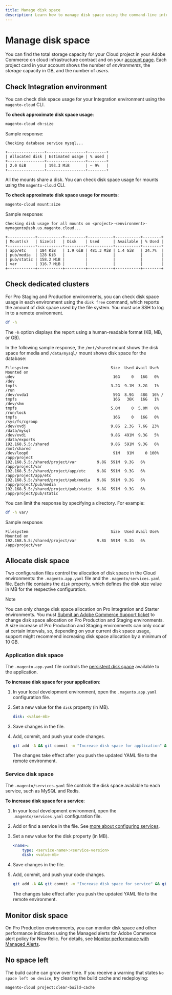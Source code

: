 ```yaml
---
title: Manage disk space
description: Learn how to manage disk space using the command-line interface.
---
```


# Manage disk space

You can find the total storage capacity for your Cloud project in your Adobe Commerce on cloud infrastructure contract and on your [account page](https://accounts.magento.cloud/user). Each project card in your account shows the number of _environments_, the _storage_ capacity in GB, and the number of _users_.

## Check Integration environment

You can check disk space usage for your Integration environment using the `magento-cloud` CLI.

**To check approximate disk space usage**:

```bash
magento-cloud db:size
```

Sample response:

```terminal
Checking database service mysql...

+----------------+-----------------+--------+
| Allocated disk | Estimated usage | % used |
+----------------+-----------------+--------+
| 2.0 GiB        | 193.3 MiB       | ~ 9%   |
+----------------+-----------------+--------+
```

All the mounts share a disk. You can check disk space usage for mounts using the `magento-cloud` CLI.

**To check approximate disk space usage for mounts**:

```bash
magento-cloud mount:size
```

Sample response:

```terminal
Checking disk usage for all mounts on <project>-<environment>-mymagento@ssh.us.magento.cloud...

+------------+-----------+---------+-----------+-----------+--------+
| Mount(s)   | Size(s)   | Disk    | Used      | Available | % Used |
+------------+-----------+---------+-----------+-----------+--------+
| app/etc    | 184 KiB   | 1.9 GiB | 481.3 MiB | 1.4 GiB   | 24.7%  |
| pub/media  | 128 KiB   |         |           |           |        |
| pub/static | 158.2 MiB |         |           |           |        |
| var        | 316.7 MiB |         |           |           |        |
+------------+-----------+---------+-----------+-----------+--------+
```

## Check dedicated clusters

For Pro Staging and Production environments, you can check disk space usage in each environment using the `disk free` command, which reports the amount of disk space used by the file system. You must use SSH to log in to a remote environment.

```bash
df -h
```

The `-h` option displays the report using a human-readable format (KB, MB, or GB).

In the following sample response, the `/mnt/shared` mount shows the disk space for media and `/data/mysql/` mount shows disk space for the database:

```terminal
Filesystem                                    Size  Used Avail Use% Mounted on
udev                                           16G     0   16G   0% /dev
tmpfs                                         3.2G  9.1M  3.2G   1% /run
/dev/xvda1                                     59G  8.9G   48G  16% /
tmpfs                                          16G   36K   16G   1% /dev/shm
tmpfs                                         5.0M     0  5.0M   0% /run/lock
tmpfs                                          16G     0   16G   0% /sys/fs/cgroup
/dev/xvdj                                     9.8G  2.3G  7.6G  23% /data/mysql
/dev/xvdi                                     9.8G  491M  9.3G   5% /data/exports
192.168.5.5:/shared                           9.8G  591M  9.3G   6% /mnt/shared
/dev/loop0                                     91M   91M     0 100% /app/project
192.168.5.5:/shared/project/var         9.8G  591M  9.3G   6% /app/project/var
192.168.5.5:/shared/project/app/etc     9.8G  591M  9.3G   6% /app/project/app/etc
192.168.5.5:/shared/project/pub/media   9.8G  591M  9.3G   6% /app/project/pub/media
192.168.5.5:/shared/project/pub/static  9.8G  591M  9.3G   6% /app/project/pub/static
```

You can limit the response by specifying a directory. For example:

```bash
df -h var/
```

Sample response:

```terminal
Filesystem                                    Size  Used Avail Use% Mounted on
192.168.5.5:/shared/project/var         9.8G  591M  9.3G   6% /app/project/var
```

## Allocate disk space

Two configuration files control the allocation of disk space in the Cloud environments: the `.magento.app.yaml` file and the `.magento/services.yaml` file. Each file contains the `disk` property, which defines the disk size value in MB for the respective configuration.

>[!NOTE]
>
>You can only change disk space allocation on Pro Integration and Starter environments. You must [Submit an Adobe Commerce Support ticket](https://experienceleague.adobe.com/docs/commerce-knowledge-base/kb/help-center-guide/magento-help-center-user-guide.html#submit-ticket) to change disk space allocation on Pro Production and Staging environments. A size increase of Pro Production and Staging environments can only occur at certain intervals, so, depending on your current disk space usage, support might recommend increasing disk space allocation by a minimum of 10 GB.

### Application disk space

The `.magento.app.yaml` file controls the [persistent disk space](../application/properties.md#disk) available to the application.

**To increase disk space for your application**:

1. In your local development environment, open the `.magento.app.yaml` configuration file.

1. Set a new value for the `disk` property (in MB).

   ```yaml
   disk: <value-mb>
   ```

1. Save changes in the file.

1. Add, commit, and push your code changes.

   ```bash
   git add -A && git commit -m "Increase disk space for application" && git push origin <branch-name>
   ```

   The changes take effect after you push the updated YAML file to the remote environment.

### Service disk space

The `.magento/services.yaml` file controls the disk space available to each service, such as MySQL and Redis.

**To increase disk space for a service**:

1. In your local development environment, open the `.magento/services.yaml` configuration file.

1. Add or find a service in the file. See [more about configuring services](../services/services-yaml.md).

1. Set a new value for the disk property (in MB).

   ```yaml
   <name>:
       type: <service-name>:<service-version>
       disk: <value-mb>
   ```

1. Save changes in the file.

1. Add, commit, and push your code changes.

   ```bash
   git add -A && git commit -m "Increase disk space for service" && git push origin <branch-name>
   ```

   The changes take effect after you push the updated YAML file to the remote environment.

## Monitor disk space

On Pro Production environments, you can monitor disk space and other performance indicators using the Managed alerts for Adobe Commerce alert policy for New Relic. For details, see [Monitor performance with Managed Alerts](../monitor/new-relic.md#monitor-performance-with-managed-alerts).

## No space left

The build cache can grow over time. If you receive a warning that states `No space left on device`, try clearing the build cache and redeploying:

```bash
magento-cloud project:clear-build-cache
```
